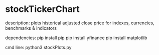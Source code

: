 # stockTickerChart

description:
  plots historical adjusted close price for indexes, currencies, benchmarks & indicators
  
dependencies: 
  pip install pip
  pip install yfinance
  pip install matplotlib

cmd line: 
  python3 stockPlots.py
